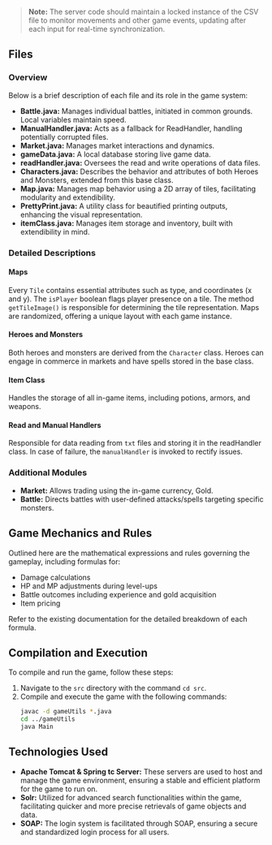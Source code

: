 > **Note:** The server code should maintain a locked instance of the CSV file to monitor movements and other game events, updating after each input for real-time synchronization.

## Files

### Overview
Below is a brief description of each file and its role in the game system:

- **Battle.java:** Manages individual battles, initiated in common grounds. Local variables maintain speed.
- **ManualHandler.java:** Acts as a fallback for ReadHandler, handling potentially corrupted files.
- **Market.java:** Manages market interactions and dynamics.
- **gameData.java:** A local database storing live game data.
- **readHandler.java:** Oversees the read and write operations of data files.
- **Characters.java:** Describes the behavior and attributes of both Heroes and Monsters, extended from this base class.
- **Map.java:** Manages map behavior using a 2D array of tiles, facilitating modularity and extendibility.
- **PrettyPrint.java:** A utility class for beautified printing outputs, enhancing the visual representation.
- **itemClass.java:** Manages item storage and inventory, built with extendibility in mind.

### Detailed Descriptions

#### Maps
Every `Tile` contains essential attributes such as type, and coordinates (x and y). The `isPlayer` boolean flags player presence on a tile. The method `getTileImage()` is responsible for determining the tile representation. Maps are randomized, offering a unique layout with each game instance.

#### Heroes and Monsters
Both heroes and monsters are derived from the `Character` class. Heroes can engage in commerce in markets and have spells stored in the base class.

#### Item Class
Handles the storage of all in-game items, including potions, armors, and weapons.

#### Read and Manual Handlers
Responsible for data reading from `txt` files and storing it in the readHandler class. In case of failure, the `manualHandler` is invoked to rectify issues.

### Additional Modules
- **Market:** Allows trading using the in-game currency, Gold.
- **Battle:** Directs battles with user-defined attacks/spells targeting specific monsters.

## Game Mechanics and Rules
Outlined here are the mathematical expressions and rules governing the gameplay, including formulas for:
- Damage calculations
- HP and MP adjustments during level-ups
- Battle outcomes including experience and gold acquisition
- Item pricing

Refer to the existing documentation for the detailed breakdown of each formula.

## Compilation and Execution
To compile and run the game, follow these steps:

1. Navigate to the `src` directory with the command `cd src`.
2. Compile and execute the game with the following commands:
   ```sh
   javac -d gameUtils *.java
   cd ../gameUtils
   java Main


## Technologies Used

- **Apache Tomcat & Spring tc Server:** These servers are used to host and manage the game environment, ensuring a stable and efficient platform for the game to run on.
- **Solr:** Utilized for advanced search functionalities within the game, facilitating quicker and more precise retrievals of game objects and data.
- **SOAP:** The login system is facilitated through SOAP, ensuring a secure and standardized login process for all users. 

